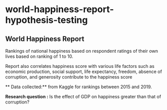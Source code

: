 # world-happiness-report-hypothesis-testing
## World Happiness Report
Rankings of national happiness based on respondent ratings of their own lives based on ranking of 1 to 10.

Report also correlates happiness score with various life factors such as economic production, social support, life expectancy, freedom, absence of corruption, and generosity contribute to the happiness score

** Data collected:** from Kaggle for rankings between 2015 and 2019.

**Research question :** Is the effect of GDP on happiness greater than that of corruption?
